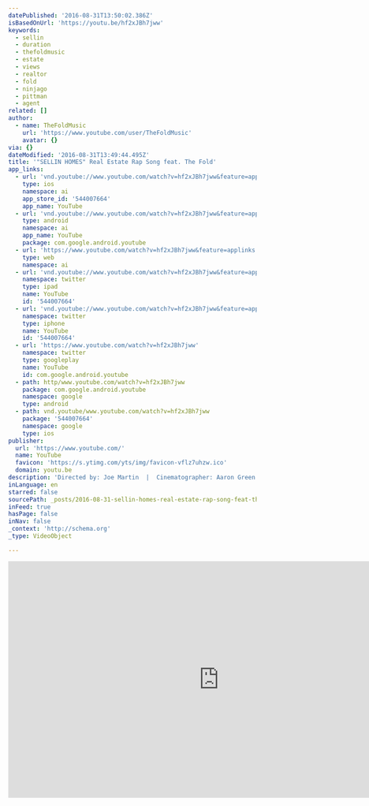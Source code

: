 ```yaml
---
datePublished: '2016-08-31T13:50:02.386Z'
isBasedOnUrl: 'https://youtu.be/hf2xJBh7jww'
keywords:
  - sellin
  - duration
  - thefoldmusic
  - estate
  - views
  - realtor
  - fold
  - ninjago
  - pittman
  - agent
related: []
author:
  - name: TheFoldMusic
    url: 'https://www.youtube.com/user/TheFoldMusic'
    avatar: {}
via: {}
dateModified: '2016-08-31T13:49:44.495Z'
title: '"SELLIN HOMES" Real Estate Rap Song feat. The Fold'
app_links:
  - url: 'vnd.youtube://www.youtube.com/watch?v=hf2xJBh7jww&feature=applinks'
    type: ios
    namespace: ai
    app_store_id: '544007664'
    app_name: YouTube
  - url: 'vnd.youtube://www.youtube.com/watch?v=hf2xJBh7jww&feature=applinks'
    type: android
    namespace: ai
    app_name: YouTube
    package: com.google.android.youtube
  - url: 'https://www.youtube.com/watch?v=hf2xJBh7jww&feature=applinks'
    type: web
    namespace: ai
  - url: 'vnd.youtube://www.youtube.com/watch?v=hf2xJBh7jww&feature=applinks'
    namespace: twitter
    type: ipad
    name: YouTube
    id: '544007664'
  - url: 'vnd.youtube://www.youtube.com/watch?v=hf2xJBh7jww&feature=applinks'
    namespace: twitter
    type: iphone
    name: YouTube
    id: '544007664'
  - url: 'https://www.youtube.com/watch?v=hf2xJBh7jww'
    namespace: twitter
    type: googleplay
    name: YouTube
    id: com.google.android.youtube
  - path: http/www.youtube.com/watch?v=hf2xJBh7jww
    package: com.google.android.youtube
    namespace: google
    type: android
  - path: vnd.youtube/www.youtube.com/watch?v=hf2xJBh7jww
    package: '544007664'
    namespace: google
    type: ios
publisher:
  url: 'https://www.youtube.com/'
  name: YouTube
  favicon: 'https://s.ytimg.com/yts/img/favicon-vflz7uhzw.ico'
  domain: youtu.be
description: 'Directed by: Joe Martin  |  Cinematographer: Aaron Green'
inLanguage: en
starred: false
sourcePath: _posts/2016-08-31-sellin-homes-real-estate-rap-song-feat-the-fold.md
inFeed: true
hasPage: false
inNav: false
_context: 'http://schema.org'
_type: VideoObject

---
```

<iframe src="https://cdn.embedly.com/widgets/media.html?src=https%3A%2F%2Fwww.youtube.com%2Fembed%2Fhf2xJBh7jww%3Ffeature%3Doembed&amp;url=http%3A%2F%2Fwww.youtube.com%2Fwatch%3Fv%3Dhf2xJBh7jww&amp;image=https%3A%2F%2Fi.ytimg.com%2Fvi%2Fhf2xJBh7jww%2Fhqdefault.jpg&amp;key=b7d04c9b404c499eba89ee7072e1c4f7&amp;type=text%2Fhtml&amp;schema=youtube" width="854" height="480" scrolling="no" frameborder="0" allowfullscreen="" style=""></iframe>